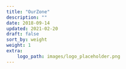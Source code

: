 ```yaml
---
title: "OurZone"
description: ""
date: 2018-09-14
updated: 2021-02-20
draft: false
sort_by: weight
weight: 1
extra:
    logo_path: images/logo_placeholder.png
---
```

